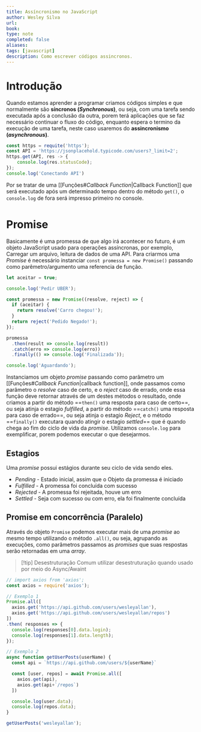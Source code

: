 ```yaml
---
title: Assíncronismo no JavaScript
author: Wesley Silva
url:
book:
type: note
completed: false
aliases:
tags: [javascript]
description: Como escrever códigos assincronos.
---
```

# Introdução
Quando estamos aprender a programar criamos códigos simples e que normalmente são **síncronos (_Synchronous_)**, ou seja, com uma tarefa sendo executada após a conclusão da outra, porem terá aplicações que se faz necessário continuar o fluxo do código, enquanto espera o termino da execução de uma tarefa, neste caso usaremos do **assincronismo (_asynchronous_)**.

```js
const https = requite('https');
const API = 'https://jsonplacehold.typicode.com/users?_limit=2';
https.get(API, res -> {
	console.log(res.statusCode);
});
console.log('Conectando API')
```

Por se tratar de uma [[Funções#*Callback Function*|Callback Function]] que será executado após um determinado tempo dentro do método `get()`, o `console.log` de fora será impresso primeiro no console.

# Promise
Basicamente é uma promessa de que algo irá acontecer no futuro, é um objeto JavaScript usado para operações assíncronas, por exemplo, Carregar um arquivo, leitura de dados de uma API.
Para criarmos uma _Promise_ é necessário instanciar `const promessa = new Promise()` passando como parêmetro/argumento uma referencia de função.

```js
let aceitar = true;

console.log('Pedir UBER');

const promessa = new Promise((resolve, reject) => {
  if (aceitar) {
    return resolve('Carro chegou!');
  } 
  return reject('Pedido Negado!');
});

promessa
  .then(result => console.log(result))
  .catch(erro => console.log(erro))
  .finally(() => console.log('Finalizada'));

console.log('Aguardando');
```

Instanciamos um objeto _promise_ passando como parâmetro um [[Funções#*Callback Function*|callback function]], onde passamos como parâmetro o _resolve_ caso de certo, e o _reject_ caso de errado, onde essa função deve retornar através de um destes métodos o resultado, onde criamos a partir do método ==`then()` uma resposta para caso de certo==, ou seja atinja o estagio _fulfilled_, a partir do método ==`catch()` uma resposta para caso de errado==, ou seja atinja o estagio _Reject_, e o método ==`finally()` executara quando atingir o estagio _settled_== que é quando chega ao fim do ciclo de vida da _promise_. 
Utilizamos `console.log` para exemplificar, porem podemos executar o que desejarmos.

## Estagios
Uma _promise_ possui estágios durante seu ciclo de vida sendo eles.
- _Pending_ - Estado inicial, assim que o Objeto da promessa é iniciado
- _Fulfilled_ - A promessa foi concluída com sucesso
- _Rejected_ - A promessa foi rejeitada, houve um erro
- _Settled_ - Seja com sucesso ou com erro, ela foi finalmente concluída

## Promise em concorrência (Paralelo) 
Através do objeto `Promise` podemos executar mais de uma _promise_ ao mesmo tempo utilizando o método `.all()`, ou seja, agrupando as execuções, como parâmetros passamos as _promises_ que suas respostas serão retornadas em uma _array_.

>[!tip] Desestruturação
>Comum utilizar desestruturação quando usado por meio do Async/Awaint

```js
// import axios from 'axios';
const axios = require('axios');

// Exemplo 1
Promise.all([
  axios.get('https://api.github.com/users/wesleyallan'),
  axios.get('https://api.github.com/users/wesleyallan/repos')
])
.then( responses => {
  console.log(responses[0].data.login);
  console.log(responses[1].data.length);
});

// Exemplo 2
async function getUserPosts(userName) {
  const api = `https://api.github.com/users/${userName}`

  const [user, repos] = await Promise.all([
    axios.get(api),
    axios.get(api+`/repos`)
  ])

  console.log(user.data);
  console.log(repos.data);
}

getUserPosts('wesleyallan');
```